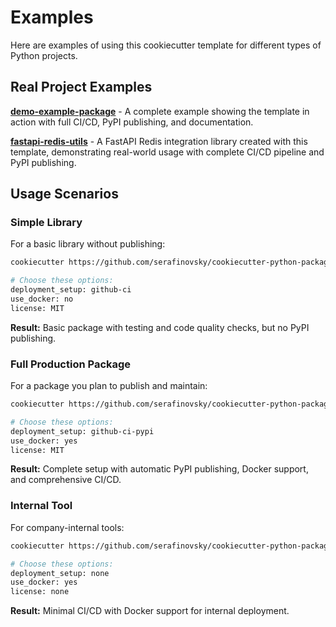 # Examples

Here are examples of using this cookiecutter template for different types of Python projects.

## Real Project Examples

**[demo-example-package](https://github.com/serafinovsky/demo-example-package)** - A complete example showing the template in action with full CI/CD, PyPI publishing, and documentation.

**[fastapi-redis-utils](https://github.com/serafinovsky/fastapi-redis-utils)** - A FastAPI Redis integration library created with this template, demonstrating real-world usage with complete CI/CD pipeline and PyPI publishing.

## Usage Scenarios

### Simple Library

For a basic library without publishing:

```bash
cookiecutter https://github.com/serafinovsky/cookiecutter-python-package

# Choose these options:
deployment_setup: github-ci
use_docker: no
license: MIT
```

**Result:** Basic package with testing and code quality checks, but no PyPI publishing.

### Full Production Package

For a package you plan to publish and maintain:

```bash
cookiecutter https://github.com/serafinovsky/cookiecutter-python-package

# Choose these options:
deployment_setup: github-ci-pypi
use_docker: yes
license: MIT
```

**Result:** Complete setup with automatic PyPI publishing, Docker support, and comprehensive CI/CD.

### Internal Tool

For company-internal tools:

```bash
cookiecutter https://github.com/serafinovsky/cookiecutter-python-package

# Choose these options:
deployment_setup: none
use_docker: yes
license: none
```

**Result:** Minimal CI/CD with Docker support for internal deployment.
